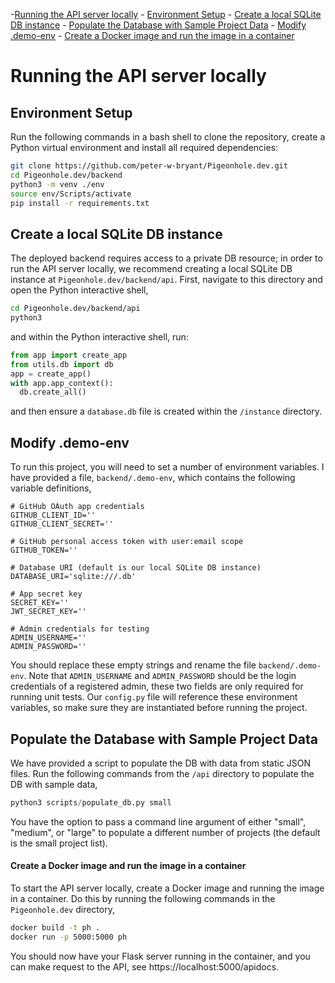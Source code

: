 -[Running the API server locally](#Running-the-API-server-locally)
	- [Environment Setup](#environment-setup)
	- [Create a local SQLite DB instance](#Create-a-local-SQLite-DB-instance)
	- [Populate the Database with Sample Project Data](#Populate-the-Database-with-Sample-Project-Data)
	- [Modify .demo-env](#Modify-demo-env) 
	- [Create a Docker image and run the image in a container](#Create-a-Docker-image-and-run-the-image-in-a-container)

# Running the API server locally

## Environment Setup
Run the following commands in a bash shell to clone the repository, create a Python virtual environment and install all required dependencies:
```bash
git clone https://github.com/peter-w-bryant/Pigeonhole.dev.git
cd Pigeonhole.dev/backend
python3 -m venv ./env
source env/Scripts/activate
pip install -r requirements.txt
```
## Create a local SQLite DB instance
The deployed backend requires access to a private DB resource; in order to run the API server locally, we recommend creating a local SQLite DB instance at ```Pigeonhole.dev/backend/api```. First, navigate to this directory and open the Python interactive shell,
```bash
cd Pigeonhole.dev/backend/api
python3
```
and within the Python interactive shell, run:
```python
from app import create_app
from utils.db import db
app = create_app()
with app.app_context():
  db.create_all()
```
and then ensure a `database.db` file is created within the `/instance` directory.
## Modify .demo-env
To run this project, you will need to set a number of environment variables. I have provided a file, ```backend/.demo-env```, which contains the following variable definitions,
```
# GitHub OAuth app credentials
GITHUB_CLIENT_ID=''
GITHUB_CLIENT_SECRET=''

# GitHub personal access token with user:email scope
GITHUB_TOKEN=''

# Database URI (default is our local SQLite DB instance)
DATABASE_URI='sqlite:///.db'

# App secret key
SECRET_KEY=''
JWT_SECRET_KEY=''

# Admin credentials for testing
ADMIN_USERNAME=''
ADMIN_PASSWORD=''
```

You should replace these empty strings and rename the file `backend/.demo-env`. Note that `ADMIN_USERNAME` and `ADMIN_PASSWORD` should be the login credentials of a registered admin, these two fields are only required for running unit tests. Our `config.py` file will reference these environment variables, so make sure they are instantiated before running the project.
## Populate the Database with Sample Project Data
We have provided a script to populate the DB with data from static JSON files. Run the following commands from the ```/api``` directory to populate the DB with sample data,

```python
python3 scripts/populate_db.py small
```
You have the option to pass a command line argument of either "small", "medium",  or "large" to populate a different number of projects (the default is the small project list).
#### Create a Docker image and run the image in a container
To start the API server locally, create a Docker image and running the image in a container. Do this by running the following commands in the `Pigeonhole.dev` directory,

```bash
docker build -t ph .
docker run -p 5000:5000 ph
```
You should now have your Flask server running in the container, and you can make request to the API, see https://localhost:5000/apidocs.
